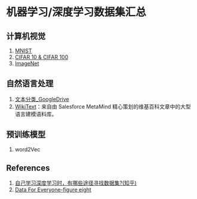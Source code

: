 
# 机器学习/深度学习数据集汇总

## 计算机视觉
1. [MNIST](https://pjreddie.com/projects/mnist-in-csv/)
2. [CIFAR 10 & CIFAR 100](https://www.cs.toronto.edu/~kriz/cifar.html)
3. [ImageNet](http://image-net.org/)


## 自然语言处理
1. [文本分类_GoogleDrive](https://drive.google.com/drive/u/0/folders/0Bz8a_Dbh9Qhbfll6bVpmNUtUcFdjYmF2SEpmZUZUcVNiMUw1TWN6RDV3a0JHT3kxLVhVR2M)
2. [WikiText](https://einstein.ai/research/blog/the-wikitext-long-term-dependency-language-modeling-dataset)：来自由 Salesforce MetaMind 精心策划的维基百科文章中的大型语言建模语料库。

## 预训练模型
1. word2Vec

## References
1. [自己学习深度学习时，有哪些途径寻找数据集?(知乎)](https://www.zhihu.com/question/53655758)
2. [Data For Everyone-figure eight](https://www.figure-eight.com/data-for-everyone/)
